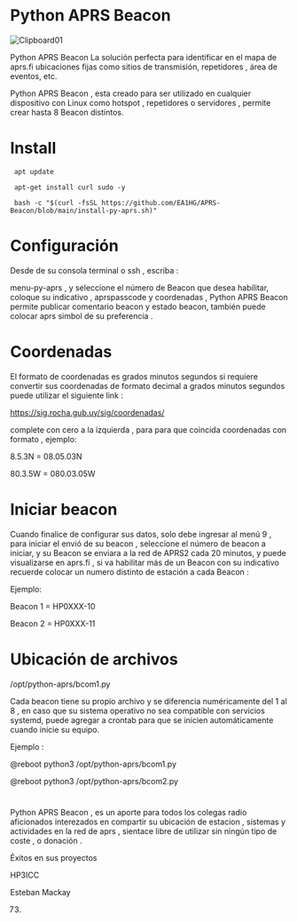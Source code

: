 # Python APRS Beacon

![Clipboard01](https://github.com/EA1HG/APRS-Beacon/assets/6223547/b7d41b6d-b4f4-4062-a8e9-ba9239b30fdc)





Python APRS Beacon
La solución perfecta para identificar en el mapa de aprs.fi ubicaciones fijas como sitios de transmisión, repetidores , área de eventos, etc.

Python APRS Beacon , esta creado para ser utilizado en cualquier dispositivo con Linux como hotspot , repetidores o servidores , permite crear hasta 8 Beacon distintos.

# Install
   
```
 apt update 

 apt-get install curl sudo -y
 
 bash -c "$(curl -fsSL https://github.com/EA1HG/APRS-Beacon/blob/main/install-py-aprs.sh)"

```
# Configuración 

Desde de su consola terminal o ssh , escriba : 

menu-py-aprs , y  seleccione el número de Beacon que desea habilitar, coloque su indicativo , aprspasscode y coordenadas , Python APRS Beacon permite publicar comentario beacon y estado beacon, también puede colocar aprs simbol de su preferencia .

# Coordenadas 

El formato de coordenadas es grados minutos segundos si requiere convertir sus coordenadas de formato decimal a grados minutos segundos puede utilizar el siguiente link : 

https://sig.rocha.gub.uy/sig/coordenadas/

complete con cero a la izquierda , para para que coincida coordenadas con formato , ejemplo:

 8.5.3N  =  08.05.03N

 80.3.5W  =  080.03.05W


# Iniciar beacon 

Cuando finalice de configurar sus datos, solo debe ingresar al menú 9 , para iniciar el envió de su beacon , seleccione el número de beacon a iniciar, y su Beacon se enviara a la red de APRS2 cada 20 minutos, y puede visualizarse en aprs.fi ,  si va habilitar más de un Beacon con su indicativo recuerde colocar un numero distinto de estación a cada Beacon : 

Ejemplo:

   Beacon 1 = HP0XXX-10

   Beacon 2 = HP0XXX-11


#

# Ubicación de archivos 

/opt/python-aprs/bcom1.py

Cada beacon tiene su propio archivo y se diferencia numéricamente del 1 al 8 , en caso que su sistema operativo no sea compatible con servicios systemd, puede agregar a crontab para que se inicien automáticamente cuando inicie su equipo.

Ejemplo : 

@reboot python3 /opt/python-aprs/bcom1.py

@reboot python3 /opt/python-aprs/bcom2.py


#

Python APRS Beacon , es un aporte para todos los colegas radio aficionados interezados en compartir su ubicación de estacion , sistemas y actividades en la red de aprs , sientace libre de utilizar sin ningún tipo de coste , o donación .

Éxitos en sus proyectos 

HP3ICC

Esteban Mackay 

73.

